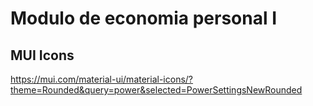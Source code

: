 # Modulo de economia personal I

## MUI Icons
https://mui.com/material-ui/material-icons/?theme=Rounded&query=power&selected=PowerSettingsNewRounded